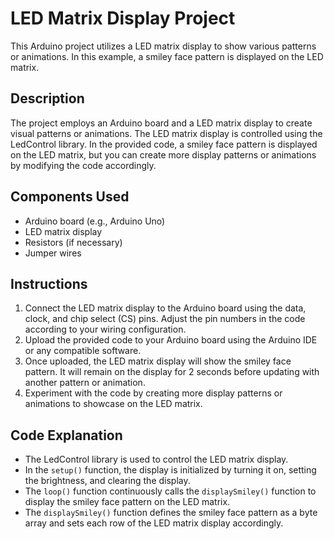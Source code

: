 # LED Matrix Display Project

This Arduino project utilizes a LED matrix display to show various patterns or animations. In this example, a smiley face pattern is displayed on the LED matrix.

## Description

The project employs an Arduino board and a LED matrix display to create visual patterns or animations. The LED matrix display is controlled using the LedControl library. In the provided code, a smiley face pattern is displayed on the LED matrix, but you can create more display patterns or animations by modifying the code accordingly.

## Components Used

- Arduino board (e.g., Arduino Uno)
- LED matrix display
- Resistors (if necessary)
- Jumper wires

## Instructions

1. Connect the LED matrix display to the Arduino board using the data, clock, and chip select (CS) pins. Adjust the pin numbers in the code according to your wiring configuration.
2. Upload the provided code to your Arduino board using the Arduino IDE or any compatible software.
3. Once uploaded, the LED matrix display will show the smiley face pattern. It will remain on the display for 2 seconds before updating with another pattern or animation.
4. Experiment with the code by creating more display patterns or animations to showcase on the LED matrix.

## Code Explanation

- The LedControl library is used to control the LED matrix display.
- In the `setup()` function, the display is initialized by turning it on, setting the brightness, and clearing the display.
- The `loop()` function continuously calls the `displaySmiley()` function to display the smiley face pattern on the LED matrix.
- The `displaySmiley()` function defines the smiley face pattern as a byte array and sets each row of the LED matrix display accordingly.

